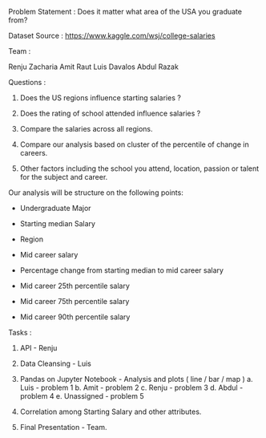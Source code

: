 
Problem Statement : Does it matter what area of the USA you graduate from?

Dataset Source : https://www.kaggle.com/wsj/college-salaries

Team : 

Renju Zacharia
Amit Raut
Luis Davalos
Abdul Razak

Questions :

1. Does the US regions influence starting salaries ? 

2. Does the rating of school attended influence salaries ? 

3. Compare the salaries across all regions.

4. Compare our analysis based on cluster of the percentile of change in careers.

5. Other factors including the school you attend, location, passion or talent for the subject and career.

Our analysis will be structure on the following points:

- Undergraduate Major

- Starting median Salary

- Region

- Mid career salary

- Percentage change from starting median to mid career salary

- Mid career 25th percentile salary

- Mid career 75th percentile salary

- Mid career 90th percentile salary

Tasks :

1. API - Renju 
   
2. Data Cleansing - Luis

3. Pandas on Jupyter Notebook -
       Analysis and plots ( line / bar / map ) 
	a. Luis - problem 1
	b. Amit - problem 2
	c. Renju - problem 3
	d. Abdul - problem 4
	e. Unassigned - problem 5

4. Correlation among Starting Salary and other attributes.   

4. Final Presentation - Team.